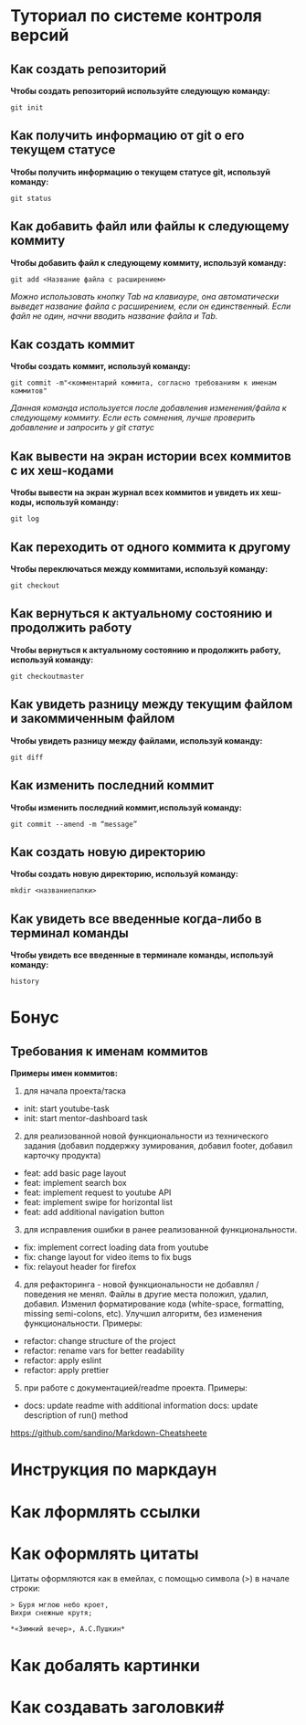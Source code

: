 # Туториал по системе контроля версий #

## Как создать репозиторий ##

**Чтобы создать репозиторий используйте следующую команду:**

```
git init
```
## Как получить информацию от git о его текущем статусе ##
**Чтобы получить информацию о текущем статусе git, используй команду:**
```
git status
```
## Как добавить файл или файлы к следующему коммиту  ##
**Чтобы добавить файл к следующему коммиту, используй команду:**
```
git add <Название файла с расширением>
```
*Можно использовать кнопку Tab на клавиауре, она автоматически выведет название файла с расширением, если он единственный. Если файл не один, начни вводить название файла и Tab.*

## Как создать коммит ##
**Чтобы создать коммит, используй команду:**
```
git commit -m"<комментарий коммита, согласно требованиям к именам коммитов"
```
*Данная команда используется после добавления изменения/файла к следующему коммиту. Если есть сомнения, лучше проверить добавление и запросить у git статус*
## Как вывести на экран истории всех коммитов с их хеш-кодами ##
**Чтобы вывести на экран журнал всех коммитов и увидеть их хеш-коды, используй команду:**
```
git log
```
## Как переходить от одного коммита к другому ##
**Чтобы переключаться между коммитами, используй команду:**
```
git checkout
```
## Как вернуться к актуальному состоянию и продолжить работу ##
**Чтобы вернуться к актуальному состоянию и продолжить работу, используй команду:**
```
git checkoutmaster
```
## Как увидеть разницу между текущим файлом и закоммиченным файлом ##
**Чтобы увидеть разницу между файлами, используй команду:**
```
git diff
```
## Как изменить последний коммит ##
**Чтобы изменить последний коммит,используй команду:**
```
git commit --amend -m “message”
```
## Как создать новую директорию ##
**Чтобы создать новую директорию, используй команду:**
```
mkdir <названиепапки>
```
## Как увидеть все введенные когда-либо в терминал команды ##
**Чтобы увидеть все введенные в терминале команды, используй команду:**
```
history
```
# Бонус #
## Требования к именам коммитов ##
**Примеры имен коммитов:**
1. для начала проекта/таска
* init: start youtube-task
* init: start mentor-dashboard task
2. для реализованной новой функциональности из технического задания (добавил поддержку зумирования, добавил footer, добавил карточку продукта)
* feat: add basic page layout
* feat: implement search box 
* feat: implement request to youtube API
* feat: implement swipe for horizontal list
* feat: add additional navigation button
3. для исправления ошибки в ранее реализованной функциональности. 
* fix: implement correct loading data from youtube
* fix: change layout for video items to fix bugs
* fix: relayout header for firefox
4. для рефакторинга - новой функциональности не добавлял / поведения не менял. Файлы в другие места положил, удалил, добавил. Изменил форматирование кода (white-space, formatting, missing semi-colons, etc). Улучшил алгоритм, без изменения функциональности. Примеры:
* refactor: change structure of the project
* refactor: rename vars for better readability
* refactor: apply eslint
* refactor: apply prettier
5. при работе с документацией/readme проекта. Примеры:
* docs: update readme with additional information
docs: update description of run() method

https://github.com/sandino/Markdown-Cheatsheete

# Инструкция по маркдаун #

# Как лформлять ссылки #
# Как оформлять цитаты  #
Цитаты оформляются как в емейлах, с помощью символа (>) в начале строки:
```
> Буря мглою небо кроет,
Вихри снежные крутя;

*«Зимний вечер», А.С.Пушкин*
```
# Как добалять картинки #
# Как создавать заголовки#